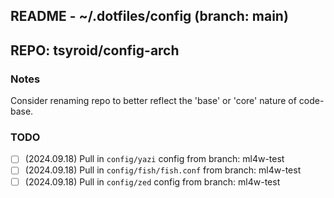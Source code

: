 ## README - ~/.dotfiles/config (branch: main)
## REPO: tsyroid/config-arch

### Notes

Consider renaming repo to better reflect the 'base' or 'core' nature of code-base.


### TODO

- [ ] (2024.09.18) Pull in `config/yazi` config from branch: ml4w-test
- [ ] (2024.09.18) Pull in `config/fish/fish.conf` from branch: ml4w-test
- [ ] (2024.09.18) Pull in `config/zed` config from branch: ml4w-test
